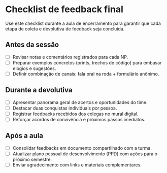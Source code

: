 # Checklist de feedback final

Use este checklist durante a aula de encerramento para garantir que cada etapa de coleta e devolutiva de feedback seja concluída.

## Antes da sessão
- [ ] Revisar notas e comentários registrados para cada NP.
- [ ] Preparar exemplos concretos (prints, trechos de código) para embasar elogios e sugestões.
- [ ] Definir combinação de canais: fala oral na roda + formulário anônimo.

## Durante a devolutiva
- [ ] Apresentar panorama geral de acertos e oportunidades do time.
- [ ] Destacar duas conquistas individuais por pessoa.
- [ ] Registrar feedbacks recebidos dos colegas no mural digital.
- [ ] Reforçar acordos de convivência e próximos passos imediatos.

## Após a aula
- [ ] Consolidar feedbacks em documento compartilhado com a turma.
- [ ] Atualizar plano pessoal de desenvolvimento (PPD) com ações para o próximo semestre.
- [ ] Enviar agradecimento com links e materiais complementares.

